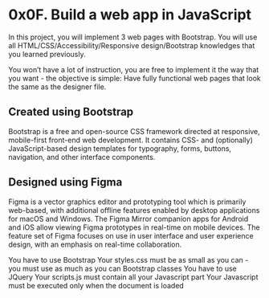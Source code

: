 # 0x0F. Build a web app in JavaScript

In this project, you will implement 3 web pages with Bootstrap. You will use all HTML/CSS/Accessibility/Responsive design/Bootstrap knowledges that you learned previously.

You won’t have a lot of instruction, you are free to implement it the way that you want - the objective is simple: Have fully functional web pages that look the same as the designer file.

## Created using Bootstrap

Bootstrap is a free and open-source CSS framework directed at responsive, mobile-first front-end web development. It contains CSS- and (optionally) JavaScript-based design templates for typography, forms, buttons, navigation, and other interface components.

## Designed using Figma

Figma is a vector graphics editor and prototyping tool which is primarily web-based, with additional offline features enabled by desktop applications for macOS and Windows. The Figma Mirror companion apps for Android and iOS allow viewing Figma prototypes in real-time on mobile devices. The feature set of Figma focuses on use in user interface and user experience design, with an emphasis on real-time collaboration.

You have to use Bootstrap
Your styles.css must be as small as you can - you must use as much as you can Bootstrap classes
You have to use JQuery
Your scripts.js must contain all your Javascript part
Your Javascript must be executed only when the document is loaded